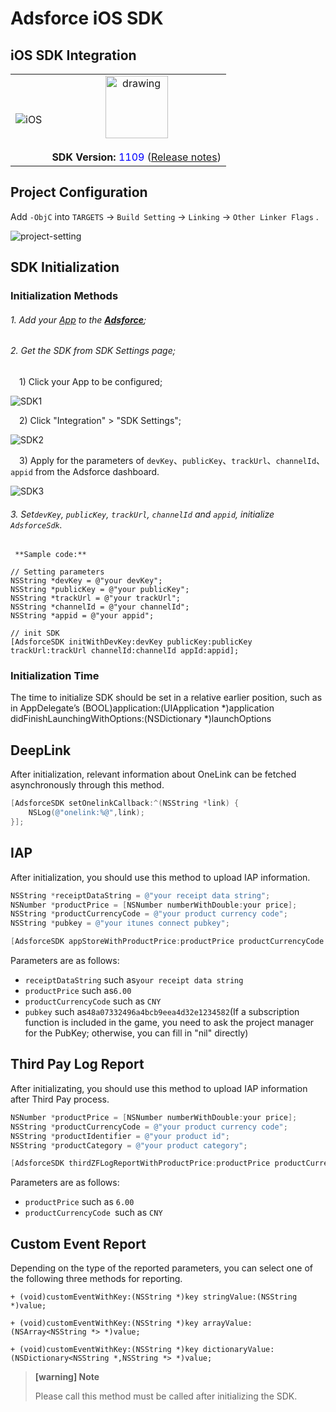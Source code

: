 # Adsforce iOS SDK

## iOS SDK Integration

|                 |                                                              |
| :-------------: | :----------------------------------------------------------: |
| ![iOS](iOS.PNG) | <img src="logo.png" alt="drawing" style="width:100px;"/> <br><br>**SDK Version:**  <span style="color: blue;">1109</span> ([Release notes](/sdk-integrations/quick-start/Changelog/README.md)) |



Project Configuration
---------------------

Add `-ObjC` into `TARGETS` → `Build Setting` → `Linking` → `Other Linker Flags` .

![project-setting](project-setting.png)

SDK Initialization
------------------

### Initialization Methods

###### 1. Add your [App](../../../get-started/add-apps/README.md) to the **[Adsforce](https://tmp-portal.adsforce.io/login)**;

###### 2. Get the SDK from SDK Settings page;

&ensp;&ensp;1) Click your App to be configured;

![SDK1](SDK1.png)

&ensp;&ensp;2) Click "Integration" > "SDK Settings";

![SDK2](SDK2.png)

&ensp;&ensp;3) Apply for the parameters of `devKey`、`publicKey`、`trackUrl`、`channelId`、`appid` from the Adsforce dashboard.

![SDK3](SDK3.png)

###### 3. Set`devKey`, `publicKey`, `trackUrl`, `channelId` and `appid`, initialize `AdsforceSdk`.

```
 **Sample code:**

// Setting parameters
NSString *devKey = @"your devKey";
NSString *publicKey = @"your publicKey";
NSString *trackUrl = @"your trackUrl";
NSString *channelId = @"your channelId";
NSString *appid = @"your appid";

// init SDK
[AdsforceSDK initWithDevKey:devKey publicKey:publicKey trackUrl:trackUrl channelId:channelId appId:appid];
```

### Initialization Time

The time to initialize SDK should be set in a relative earlier position, such as in AppDelegate’s (BOOL)application:(UIApplication *)application didFinishLaunchingWithOptions:(NSDictionary *)launchOptions

## DeepLink

After initialization, relevant information about OneLink can be fetched asynchronously  through this method.

```objective-c
[AdsforceSDK setOnelinkCallback:^(NSString *link) {
    NSLog(@"onelink:%@",link);
}];
```

## IAP

After initialization, you should use this method to upload IAP information.

```objective-c
NSString *receiptDataString = @"your receipt data string";
NSNumber *productPrice = [NSNumber numberWithDouble:your price];
NSString *productCurrencyCode = @"your product currency code";
NSString *pubkey = @"your itunes connect pubkey";

[AdsforceSDK appStoreWithProductPrice:productPrice productCurrencyCode:productCurrencyCode receiptDataString:receiptDataString pubkey:pubkey params:nil];

```
Parameters are as follows:

- `receiptDataString`  such as`your receipt data string`
- `productPrice` such as`6.00`
- `productCurrencyCode` such as `CNY`
- `pubkey`  such as`48a07332496a4bcb9eea4d32e1234582`(If a subscription function is included in the game, you need to ask the project manager for the PubKey; otherwise, you can fill in "nil" directly)

## Third Pay Log Report

After initializating, you should use this method to upload IAP information after Third Pay process.

```objective-c
NSNumber *productPrice = [NSNumber numberWithDouble:your price];
NSString *productCurrencyCode = @"your product currency code";
NSString *productIdentifier = @"your product id";
NSString *productCategory = @"your product category";

[AdsforceSDK thirdZFLogReportWithProductPrice:productPrice productCurrencyCode:productCurrencyCode productIdentifier:productIdentifier productCategory:productCategory];
```

Parameters are as follows:

- `productPrice` such as `6.00`
- `productCurrencyCode `such as `CNY`

Custom Event Report
-------------------

Depending on the type of the reported parameters, you can select one of the following three methods for reporting.

```
+ (void)customEventWithKey:(NSString *)key stringValue:(NSString *)value;

+ (void)customEventWithKey:(NSString *)key arrayValue:(NSArray<NSString *> *)value;

+ (void)customEventWithKey:(NSString *)key dictionaryValue:(NSDictionary<NSString *,NSString *> *)value;
```
> **[warning] Note**
>
> Please call this method must be called after initializing the SDK.
